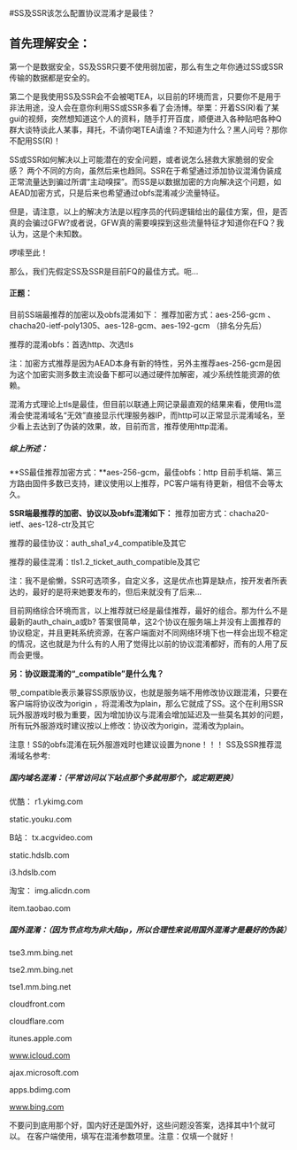 #SS及SSR该怎么配置协议混淆才是最佳？



## 首先理解安全：

第一个是数据安全，SS及SSR只要不使用弱加密，那么有生之年你通过SS或SSR传输的数据都是安全的。

第二个是我使用SS及SSR会不会被喝TEA，以目前的环境而言，只要你不是用于非法用途，没人会在意你利用SS或SSR多看了会汤博。举栗：开着SS(R)看了某gui的视频，突然想知道这个人的资料，随手打开百度，顺便进入各种贴吧各种Q群大谈特谈此人某事，拜托，不请你喝TEA请谁？不知道为什么？黑人问号？那你不配用SS(R)！

SS或SSR如何解决以上可能潜在的安全问题，或者说怎么拯救大家脆弱的安全感？
两个不同的方向，虽然后来也趋同。SSR在于希望通过添加协议混淆伪装成正常流量达到骗过所谓“主动嗅探”。而SS是以数据加密的方向解决这个问题，如AEAD加密方式，只是后来也希望通过obfs混淆减少流量特征。

但是，请注意，以上的解决方法是以程序员的代码逻辑给出的最佳方案，但，是否真的会骗过GFW?或者说，GFW真的需要嗅探到这些流量特征才知道你在FQ？我认为，这是个未知数。

啰嗦至此！

那么，我们先假定SS及SSR是目前FQ的最佳方式。呃...

#### 正题：

目前SS端最推荐的加密以及obfs混淆如下：
推荐加密方式：aes-256-gcm 、chacha20-ietf-poly1305、aes-128-gcm、aes-192-gcm （排名分先后）

推荐的混淆obfs：首选http、次选tls

注：加密方式推荐是因为AEAD本身有新的特性，另外主推荐aes-256-gcm是因为这个加密实测多数主流设备下都可以通过硬件加解密，减少系统性能资源的依赖。

混淆方式理论上tls是最佳，但目前以联通上网记录最直观的结果来看，使用tls混淆会使混淆域名“无效”直接显示代理服务器IP，而http可以正常显示混淆域名，至少看上去达到了伪装的效果，故，目前而言，推荐使用http混淆。

##### 综上所述：

**SS最佳推荐加密方式：**aes-256-gcm，最佳obfs：http 目前手机端、第三方路由固件多数已支持，建议使用以上推荐，PC客户端有待更新，相信不会等太久。

**SSR端最推荐的加密、协议以及obfs混淆如下：**
推荐加密方式：chacha20-ietf、aes-128-ctr及其它

推荐的最佳协议：auth_sha1_v4_compatible及其它

推荐的最佳混淆：tls1.2_ticket_auth_compatible及其它

注：我不是偷懒，SSR可选项多，自定义多，这是优点也算是缺点，按开发者所表达的，最好的是将来她要发布的，但后来就没有了后来...

目前网络综合环境而言，以上推荐就已经是最佳推荐，最好的组合。那为什么不是最新的auth_chain_a或b? 答案很简单，这2个协议在服务端上并没有上面推荐的协议稳定，并且更耗系统资源，在客户端面对不同网络环境下也一样会出现不稳定的情况，这也就是为什么有的人用了觉得比以前的协议混淆都好，而有的人用了反而会更慢。

**另：协议跟混淆的“_compatible”是什么鬼？**

带_compatible表示兼容SS原版协议，也就是服务端不用修改协议跟混淆，只要在客户端将协议改为origin ，将混淆改为plain，那么它就成了SS。这个在利用SSR玩外服游戏时极为重要，因为增加协议与混淆会增加延迟及一些莫名其妙的问题，所有玩外服游戏时建议按以上修改：协议改为origin，混淆改为plain。

注意！SS的obfs混淆在玩外服游戏时也建议设置为none！！！
SS及SSR推荐混淆域名参考:

##### 国内域名混淆：（平常访问以下站点那个多就用那个，或定期更换）

优酷：
r1.ykimg.com

static.youku.com

B站：
tx.acgvideo.com

static.hdslb.com

i3.hdslb.com

淘宝：
img.alicdn.com

item.taobao.com

##### 国外混淆：（因为节点均为非大陆ip，所以合理性来说用国外混淆才是最好的伪装）

tse3.mm.bing.net

tse2.mm.bing.net

tse1.mm.bing.net

cloudfront.com

cloudflare.com

itunes.apple.com

www.icloud.com

ajax.microsoft.com

apps.bdimg.com

www.bing.com

不要问到底用那个好，国内好还是国外好，这些问题没答案，选择其中1个就可以。
在客户端使用，填写在混淆参数项里。注意：仅填一个就好！